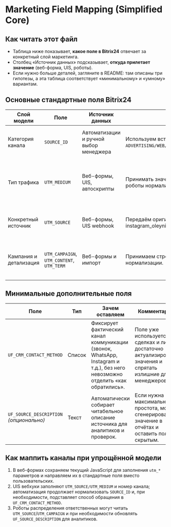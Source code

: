 # Marketing Field Mapping (Simplified Core)

## Как читать этот файл
- Таблица ниже показывает, **какое поле в Bitrix24** отвечает за конкретный слой маркетинга.
- Столбец «Источник данных» подсказывает, **откуда прилетает значение** (веб-форма, UIS, роботы).
- Если нужно больше деталей, загляните в README: там описаны три гипотезы, а эта таблица соответствует «минимальному» и «умному» вариантам.

## Основные стандартные поля Bitrix24

| Слой модели | Поле | Источник данных | Как заполняем | Назначение |
| --- | --- | --- | --- | --- |
| Категория канала | `SOURCE_ID` | Автоматизации и ручной выбор менеджера | Используем встроенный список `ADVERTISING/WEB/PARTNER/RECOMMENDATION/EMAIL/CALL/OTHER`. | Верхнеуровневая категоризация для стандартных отчётов и фильтров. |
| Тип трафика | `UTM_MEDIUM` | Веб-формы, UIS, автоскрипты | Принимать значение из URL или автологики, далее роботы нормализуют категорию. | Позволяет отличать платный/органический/соцканал без кастомного списка. |
| Конкретный источник | `UTM_SOURCE` | Веб-формы, UIS webhook | Передаём оригинальное значение (google_ads, instagram_oleynik, napopravku). | Сохраняет идентификатор площадки для ROI и назначения. |
| Кампания и детализация | `UTM_CAMPAIGN`, `UTM_CONTENT`, `UTM_TERM` | Веб-формы и импорт | Принимаем строковые значения без дополнительной нормализации. | Дополнительный срез по кампаниям, объявлениям и ключевым словам. |

## Минимальные дополнительные поля

| Поле | Тип | Зачем оставляем | Комментарий |
| --- | --- | --- | --- |
| `UF_CRM_CONTACT_METHOD` | Список | Фиксирует фактический канал коммуникации (звонок, WhatsApp, Instagram и т.д.), без него невозможно отделить «как обратились». | Поле уже используется в сделках и лидах, достаточно актуализировать значения и спрятать излишние для менеджеров. |
| `UF_SOURCE_DESCRIPTION` *(опционально)* | Текст | Автоматически собирает читабельное описание источника для аналитиков и проверок. | Если нужна максимальная простота, можно сгенерировать значение в отчётах и оставить поле скрытым. |

## Как маппить каналы при упрощённой модели

1. В веб-формах сохраняем текущий JavaScript для заполнения `utm_*` параметров и направляем их в стандартные поля вместо пользовательских.
2. UIS вебхуки заполняют `UTM_SOURCE/UTM_MEDIUM` и номер канала; автоматизация продолжает нормализовать `SOURCE_ID` и, при необходимости, подставляет способ обращения в `UF_CRM_CONTACT_METHOD`.
3. Роботы распределения ответственных могут читать `UTM_SOURCE`/`UTM_CAMPAIGN` и при необходимости обновлять `UF_SOURCE_DESCRIPTION` для аналитиков.


